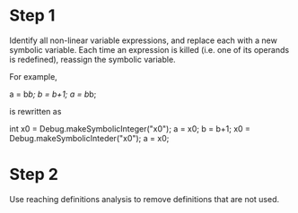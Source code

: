 # Step 1

Identify all non-linear variable expressions, and replace each with a new symbolic variable. Each time an expression is killed (i.e. one of its operands is redefined), reassign the symbolic variable. 

For example,

a = b*b;
b = b+1;
a = b*b;

is rewritten as

int x0 = Debug.makeSymbolicInteger("x0");
a = x0;
b = b+1;
x0 = Debug.makeSymbolicInteder("x0");
a = x0; 

# Step 2

Use reaching definitions analysis to remove definitions that are not used.            
